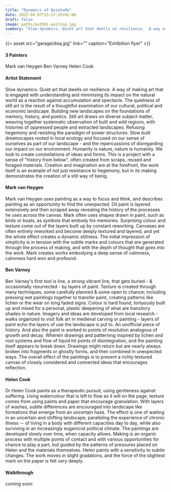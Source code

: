 ```yaml
---
title: "Dynamics of Quietude"
date: 2025-04-07T15:57:25+01:00
draft: false
image: paths/path01-waiting.jpg
summary: "Slow dynamics. Quiet art that dwells on resilience.  A way of making art that is engaged with understanding and minimising its impact on the natural world as a reaction against accumulation and spectacle."
---
```




{{< asset src="garage/doq.jpg" link="" caption="Exhibition flyer" >}}

#### 3 Painters

Mark van Heygen
Ben Varney
Helen Cook

#### Artist Statement

Slow dynamics. Quiet art that dwells on resilience. A way of making art that is engaged with understanding and minimising its impact on the natural world as a reaction against accumulation and spectacle. The quietness of still art is the result of a thoughtful examination of our cultural, political and economic landscape. Building new landscapes on the foundations of memory, history, and poetics. Still art draws on diverse subject matter, weaving together systematic observation of built and wild regions, with histories of oppressed people and extracted landscapes. Refusing hegemony and resisting the paradigm of power structures. Slow built dreamscapes rooted in local ecology and focused on our sense of ourselves as part of our landscape - and the repercussions of disregarding our impact on our environment. Humanity is nature, nature is humanity. We look to create constellations of ideas and forms. This is a project with a sense of "history from below", often created from scraps, reused and foraged materials. Creation and imagination are at the forefront, the work itself is an example of not just resistance to hegemony, but in its making demonstrates the creation of a still way of being.

#### Mark van Heygen

Mark van Heygen uses painting as a way to focus and think, and describes painting as an opportunity to find the unexpected. Oil paint is layered extensively and then scraped away revealing the history of the processes he uses across the canvas. Mark often uses shapes drawn in paint, such as birds or boats, as symbols that embody his memories. Surprising colour and texture come out of the layers built up by constant reworking. Canvases are often entirely reworked and become deeply textured and layered, and yet the whole effect creates a dynamic stillness. The initial impression of simplicity is in tension with the subtle marks and colours that are generated through the process of making, and with the depth of thought that goes into the work. Mark creates works embodying a deep sense of calmness, calmness hard won and profound.

#### Ben Varney

Ben Varney's first tool is line, a strong vibrant line, that gets buried - & occasionally resurrected - by layers of paint. Texture is created through many techniques, some carefully planned & some open to chance; including pressing wet paintings together to transfer paint, creating patterns like lichen or the wear on long faded signs. Colour is hard found, tortuously built up and mixed for a personal, plastic deepening of what are transitory shades in nature. Imagery and ideas are developed from local research - walks organized to visit folk art in medieval carving or painting - layers of paint echo the layers of use the landscape is put to. An unofficial piece of history. And also the paint is worked to points of resolution analogous of growth and decay. Wherein drawings and patterning inspired by lichen and root systems and flow of liquid hit points of disintegration, and the painting itself appears to break down. Drawings might return but are nearly always broken into fragments or ghostly forms, and then combined in unexpected ways. The overall effect of the paintings is to present a richly textured canvas of closely considered and connected ideas that encourages reflection.

#### Helen Cook

Dr Helen Cook paints as a therapeutic pursuit, using gentleness against suffering. Using watercolour that is left to flow as it will on the page, texture comes from using paints and paper that encourage granulation. With layers of washes, subtle differences are encouraged into landscape like formations that emerge from an uncertain haze. The effect is one of waiting in an uncertain and shifting landscape, paralleling the experience of chronic illness -- of living in a body with different capacities day to day, while also surviving in an increasingly eugenicist political climate. The paintings are developed slowly over time, when capacity allows. Making is an organic process with multiple points of contact and with various opportunities for chance to play a part, but guided by the patterns of pressures placed on Helen and the materials themselves. Helen paints with a sensitivity to subtle changes. The work moves in slight gradations, and the force of the slightest mark on the paper is felt very deeply.

#### Walkthrough

coming soon


